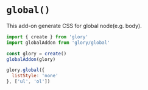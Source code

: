 # `global()`

This add-on generate CSS for global node(e.g. body).

```Javascript
import { create } from 'glory'
import globalAddon from 'glory/global'

const glory = create()
globalAddon(glory)

glory.global({
  listStyle: 'none'
}, ['ul', 'ol'])

```
